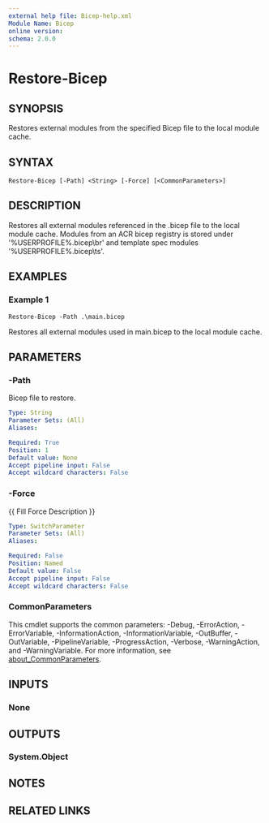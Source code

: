 ```yaml
---
external help file: Bicep-help.xml
Module Name: Bicep
online version:
schema: 2.0.0
---
```


# Restore-Bicep

## SYNOPSIS
Restores external modules from the specified Bicep file to the local module cache.

## SYNTAX

```
Restore-Bicep [-Path] <String> [-Force] [<CommonParameters>]
```

## DESCRIPTION
Restores all external modules referenced in the .bicep file to the local module cache.
Modules from an ACR bicep registry is stored under '%USERPROFILE%\.bicep\br' and template spec modules '%USERPROFILE%\.bicep\ts'.

## EXAMPLES

### Example 1
```
Restore-Bicep -Path .\main.bicep
```

Restores all external modules used in main.bicep to the local module cache.

## PARAMETERS

### -Path
Bicep file to restore.

```yaml
Type: String
Parameter Sets: (All)
Aliases:

Required: True
Position: 1
Default value: None
Accept pipeline input: False
Accept wildcard characters: False
```

### -Force
{{ Fill Force Description }}

```yaml
Type: SwitchParameter
Parameter Sets: (All)
Aliases:

Required: False
Position: Named
Default value: False
Accept pipeline input: False
Accept wildcard characters: False
```

### CommonParameters
This cmdlet supports the common parameters: -Debug, -ErrorAction, -ErrorVariable, -InformationAction, -InformationVariable, -OutBuffer, -OutVariable, -PipelineVariable, -ProgressAction, -Verbose, -WarningAction, and -WarningVariable. For more information, see [about_CommonParameters](http://go.microsoft.com/fwlink/?LinkID=113216).

## INPUTS

### None
## OUTPUTS

### System.Object
## NOTES

## RELATED LINKS
